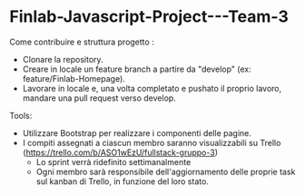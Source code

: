 # Finlab-Javascript-Project---Team-3

Come contribuire e struttura progetto :

- Clonare la repository.
- Creare in locale un feature branch a partire da "develop" (ex: feature/Finlab-Homepage).
- Lavorare in locale e, una volta completato e pushato il proprio lavoro, mandare una pull request verso develop.


Tools: 

- Utilizzare Bootstrap per realizzare i componenti delle pagine.
- I compiti assegnati a ciascun membro saranno visualizzabili su Trello (https://trello.com/b/ASO1wEzU/fullstack-gruppo-3)
  - Lo sprint verrà ridefinito settimanalmente
  - Ogni membro sarà responsibile dell'aggiornamento delle proprie task sul kanban di Trello, in funzione del loro stato.